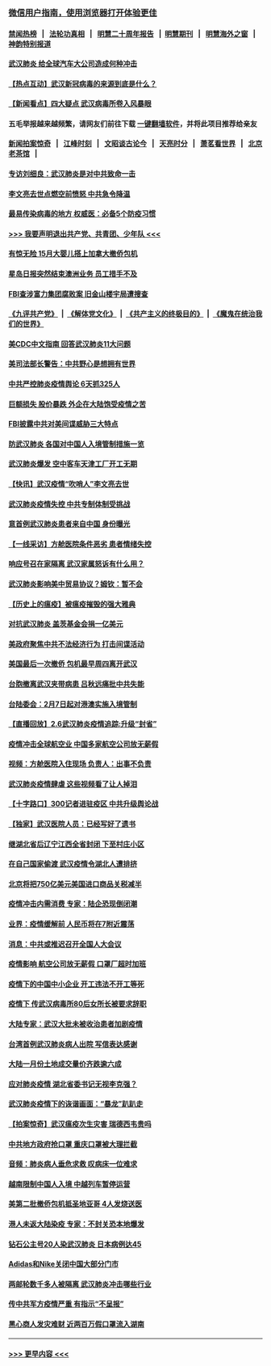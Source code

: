 ### [微信用户指南，使用浏览器打开体验更佳](https://github.com/gfw-breaker/banned-news1/blob/master/indexes/wechat-guide.md?t=0)
#### [禁闻热榜](热点新闻.md?t=0)  &nbsp;&nbsp;|&nbsp;&nbsp; [法轮功真相](https://github.com/gfw-breaker/truth/blob/master/README.md?t=0) &nbsp;&nbsp;|&nbsp;&nbsp; [明慧二十周年报告](https://github.com/gfw-breaker/mh-reports/blob/master/README.md?t=0) &nbsp;&nbsp;|&nbsp;&nbsp;[明慧期刊](https://github.com/gfw-breaker/mh-qikan) &nbsp;&nbsp;|&nbsp;&nbsp; [明慧海外之窗](https://github.com/gfw-breaker/mh-news/blob/master/README.md?t=0) &nbsp;&nbsp;|&nbsp;&nbsp; [神韵特别报道](https://github.com/gfw-breaker/mh-news/blob/master/shenyun.md?t=0)
#### [武汉肺炎 给全球汽车大公司造成何种冲击](../pages/nsc413/n11850056.md?t=02070755) 
#### [【热点互动】武汉新冠病毒的来源到底是什么？](../pages/nsc413/n11849749.md?t=02070755) 
#### [【新闻看点】四大疑点 武汉病毒所卷入风暴眼](../pages/nsc413/n11849608.md?t=02070755) 
#### 五毛举报越来越频繁，请网友们前往下载 [一键翻墙软件](https://github.com/gfw-breaker/ssr-accounts)，并将此项目推荐给亲友
#### [新闻拍案惊奇](https://github.com/gfw-breaker/banned-news1/blob/master/pages/link4.md) &nbsp;&nbsp;|&nbsp;&nbsp; [江峰时刻](https://github.com/gfw-breaker/banned-news1/blob/master/pages/link4.md) &nbsp;&nbsp;|&nbsp;&nbsp; [文昭谈古论今](https://github.com/gfw-breaker/banned-news1/blob/master/pages/link4.md) &nbsp;&nbsp;|&nbsp;&nbsp; [天亮时分](https://github.com/gfw-breaker/banned-news1/blob/master/pages/link4.md) &nbsp;&nbsp;|&nbsp;&nbsp; [萧茗看世界](https://github.com/gfw-breaker/banned-news1/blob/master/pages/link4.md) &nbsp;&nbsp;|&nbsp;&nbsp; [北京老茶馆](https://github.com/gfw-breaker/banned-news1/blob/master/pages/link4.md) &nbsp;&nbsp;|&nbsp;&nbsp; 
#### [专访刘细良：武汉肺炎是对中共致命一击](../pages/nsc413/n11849934.md?t=02070755) 
#### [李文亮去世点燃空前愤怒 中共急令降温](../pages/nsc413/n11849864.md?t=02070755) 
#### [最易传染病毒的地方 权威医：必备5个防疫习惯](../pages/nsc413/n11849662.md?t=02070755) 
#### [>>> 我要声明退出共产党、共青团、少年队 <<<](https://github.com/begood0513/goodnews/blob/master/quit/letter.md) 
#### [有惊无险 15月大婴儿搭上加拿大撤侨包机](../pages/nsc413/n11849698.md?t=02070755) 
#### [星岛日报突然结束澳洲业务 员工措手不及](../pages/nsc413/n11849722.md?t=02070755) 
#### [FBI查涉富力集团腐败案 旧金山楼宇局遭搜查](../pages/nsc413/n11848419.md?t=02070755) 
#### [《九评共产党》](https://github.com/begood0513/9ping.md/blob/master/README.md) &nbsp;|&nbsp; [《解体党文化》](../../../../jtdwh.md/blob/master/README.md)  &nbsp;|&nbsp; [《共产主义的终极目的》](../../../../gczydzjmd.md/blob/master/README.md) &nbsp;|&nbsp; [《魔鬼在统治我们的世界》](../../../../mgztzwmdsj.md/blob/master/README.md) 
#### [美CDC中文指南 回答武汉肺炎11大问题](../pages/nsc413/n11849703.md?t=02070755) 
#### [美司法部长警告：中共野心是想拥有世界](../pages/nsc413/n11849769.md?t=02070755) 
#### [中共严控肺炎疫情舆论 6天抓325人](../pages/nsc413/n11849529.md?t=02070755) 
#### [巨额损失 股价暴跌 外企在大陆饱受疫情之苦](../pages/nsc413/n11849651.md?t=02070755) 
#### [FBI披露中共对美间谍威胁三大特点](../pages/nsc413/n11849700.md?t=02070755) 
#### [防武汉肺炎 各国对中国人入境管制措施一览](../pages/nsc413/n11838726.md?t=02070755) 
#### [武汉肺炎爆发 空中客车天津工厂开工无期](../pages/nsc413/n11849634.md?t=02070755) 
#### [【快讯】武汉疫情“吹哨人”李文亮去世](../pages/nsc413/n11849459.md?t=02070755) 
#### [武汉肺炎疫情失控 中共专制体制受挑战](../pages/nsc413/n11849457.md?t=02070755) 
#### [意首例武汉肺炎患者来自中国 身份曝光](../pages/nsc413/n11849454.md?t=02070755) 
#### [【一线采访】方舱医院条件恶劣 患者情绪失控](../pages/nsc413/n11848910.md?t=02070755) 
#### [响应号召在家隔离 武汉家属怒诉有什么用？](../pages/nsc413/n11849412.md?t=02070755) 
#### [武汉肺炎影响美中贸易协议？姆钦：暂不会](../pages/nsc413/n11849497.md?t=02070755) 
#### [【历史上的瘟疫】被瘟疫摧毁的强大雅典](../pages/nsc413/n11849036.md?t=02070755) 
#### [对抗武汉肺炎 盖茨基金会捐一亿美元](../pages/nsc413/n11848953.md?t=02070755) 
#### [美政府聚焦中共不法经济行为 打击间谍活动](../pages/nsc413/n11849322.md?t=02070755) 
#### [美国最后一次撤侨 包机最早周四离开武汉](../pages/nsc413/n11849395.md?t=02070755) 
#### [台胞撤离武汉夹带病患 吕秋远痛批中共失能](../pages/nsc413/n11849153.md?t=02070755) 
#### [台陆委会：2月7日起对港澳实施入境管制](../pages/nsc413/n11848681.md?t=02070755) 
#### [【直播回放】2.6武汉肺炎疫情追踪:升级“封省”](../pages/nsc413/n11848948.md?t=02070755) 
#### [疫情冲击全球航空业 中国多家航空公司放无薪假](../pages/nsc413/n11849188.md?t=02070755) 
#### [视频：方舱医院入住现场 负责人：出事不负责](../pages/nsc413/n11845312.md?t=02070755) 
#### [武汉肺炎疫情肆虐 这些视频看了让人掉泪](../pages/nsc413/n11848904.md?t=02070755) 
#### [【十字路口】300记者进驻疫区 中共升级舆论战](../pages/nsc413/n11847578.md?t=02070755) 
#### [【独家】武汉医院人员：已经写好了遗书](../pages/nsc413/n11848942.md?t=02070755) 
#### [继湖北省后辽宁江西全省封闭 下至村庄小区](../pages/nsc413/n11848814.md?t=02070755) 
#### [在自己国家偷渡 武汉疫情令湖北人遭排挤](../pages/nsc413/n11848737.md?t=02070755) 
#### [北京将把750亿美元美国进口商品关税减半](../pages/nsc413/n11848896.md?t=02070755) 
#### [疫情冲击内需消费 专家：陆企恐现倒闭潮](../pages/nsc413/n11849265.md?t=02070755) 
#### [业界：疫情缓解前 人民币将在7附近震荡](../pages/nsc413/n11848445.md?t=02070755) 
#### [消息：中共或推迟召开全国人大会议](../pages/nsc413/n11848698.md?t=02070755) 
#### [疫情影响 航空公司放无薪假 口罩厂超时加班](../pages/nsc413/n11848173.md?t=02070755) 
#### [疫情下的中国中小企业 开工违法不开工等死](../pages/nsc413/n11848520.md?t=02070755) 
#### [疫情下 传武汉病毒所80后女所长被要求辞职](../pages/nsc413/n11842494.md?t=02070755) 
#### [大陆专家：武汉大批未被收治患者加剧疫情](../pages/nsc413/n11848163.md?t=02070755) 
#### [台湾首例武汉肺炎病人出院 写信表达感谢](../pages/nsc413/n11848408.md?t=02070755) 
#### [大陆一月份土地成交量价齐跌逾六成](../pages/nsc413/n11847770.md?t=02070755) 
#### [应对肺炎疫情 湖北省委书记无视李克强？](../pages/nsc413/n11848018.md?t=02070755) 
#### [武汉肺炎疫情下的诙谐画面：“暴龙”趴趴走](../pages/nsc413/n11848057.md?t=02070755) 
#### [【拍案惊奇】武汉瘟疫次生灾害 瑞德西韦贵吗](../pages/nsc413/n11847587.md?t=02070755) 
#### [中共地方政府抢口罩 重庆口罩被大理拦截](../pages/nsc413/n11848150.md?t=02070755) 
#### [音频：肺炎病人垂危求救 叹病床一位难求](../pages/nsc413/n11847883.md?t=02070755) 
#### [越南限制中国人入境 中越列车暂停运营](../pages/nsc413/n11847844.md?t=02070755) 
#### [美第二批撤侨包机抵圣地亚哥 4人发烧送医](../pages/nsc413/n11847923.md?t=02070755) 
#### [港人未返大陆染疫 专家：不封关恐本地爆发](../pages/nsc413/n11848021.md?t=02070755) 
#### [钻石公主号20人染武汉肺炎 日本病例达45](../pages/nsc413/n11847823.md?t=02070755) 
#### [Adidas和Nike关闭中国大部分门市](../pages/nsc413/n11847720.md?t=02070755) 
#### [两邮轮数千多人被隔离 武汉肺炎冲击哪些行业](../pages/nsc413/n11847456.md?t=02070755) 
#### [传中共军方疫情严重 有指示“不呈报”](../pages/nsc413/n11847828.md?t=02070755) 
#### [黑心商人发灾难财 近两百万假口罩流入湖南](../pages/nsc413/n11847794.md?t=02070755) 

----
#### [ >>> 更早内容 <<< ](../indexes/nsc413-earlier.md)
